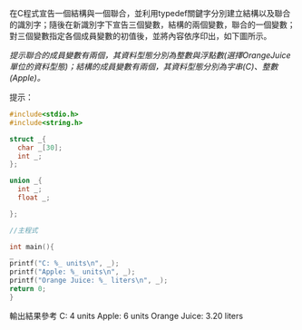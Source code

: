 在C程式宣告一個結構與一個聯合，並利用typedef關鍵字分別建立結構以及聯合的識別字；隨後在新識別字下宣告三個變數，結構的兩個變數，聯合的一個變數；對三個變數指定各個成員變數的初值後，並將內容依序印出，如下圖所示。

*提示聯合的成員變數有兩個，其資料型態分別為整數與浮點數(選擇OrangeJuice單位的資料型態)；結構的成員變數有兩個，其資料型態分別為字串(C)、整數(Apple)。*

提示：
```c
#include<stdio.h>
#include<string.h>

struct _{
  char _[30];
  int _;
};

union _{
  int _;
  float _;

};

//主程式

int main(){
_
printf("C: %_ units\n", _);
printf("Apple: %_ units\n", _);
printf("Orange Juice: %_ liters\n", _);
return 0;
}
```
輸出結果參考
C: 4 units
Apple: 6 units
Orange Juice: 3.20 liters
